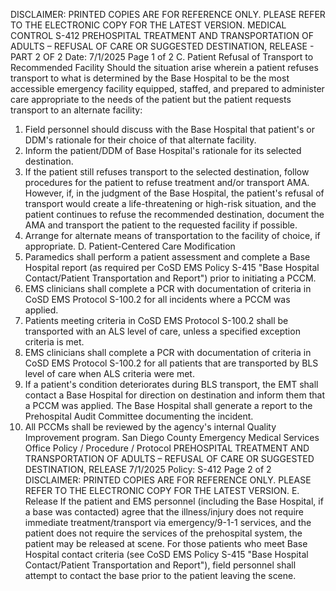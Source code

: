 DISCLAIMER: PRINTED COPIES ARE FOR REFERENCE ONLY. PLEASE REFER TO THE ELECTRONIC COPY FOR THE LATEST VERSION.
MEDICAL CONTROL S-412
PREHOSPITAL TREATMENT AND
TRANSPORTATION OF ADULTS – REFUSAL OF
CARE OR SUGGESTED DESTINATION, RELEASE - PART 2 OF 2
Date: 7/1/2025 Page 1 of 2
C. Patient Refusal of Transport to Recommended Facility
Should the situation arise wherein a patient refuses transport to what is determined by the Base
Hospital to be the most accessible emergency facility equipped, staffed, and prepared to
administer care appropriate to the needs of the patient but the patient requests transport to an
alternate facility:
1. Field personnel should discuss with the Base Hospital that patient's or DDM's rationale for
their choice of that alternate facility.
2. Inform the patient/DDM of Base Hospital's rationale for its selected destination.
3. If the patient still refuses transport to the selected destination, follow procedures for the
patient to refuse treatment and/or transport AMA. However, if, in the judgment of the Base
Hospital, the patient's refusal of transport would create a life-threatening or high-risk
situation, and the patient continues to refuse the recommended destination, document the
AMA and transport the patient to the requested facility if possible.
4. Arrange for alternate means of transportation to the facility of choice, if appropriate.
D. Patient-Centered Care Modification
1. Paramedics shall perform a patient assessment and complete a Base Hospital report (as
required per CoSD EMS Policy S-415 "Base Hospital Contact/Patient Transportation and
Report") prior to initiating a PCCM.
2. EMS clinicians shall complete a PCR with documentation of criteria in CoSD EMS Protocol
S-100.2 for all incidents where a PCCM was applied.
3. Patients meeting criteria in CoSD EMS Protocol S-100.2 shall be transported with an ALS
level of care, unless a specified exception criteria is met.
4. EMS clinicians shall complete a PCR with documentation of criteria in CoSD EMS Protocol
S-100.2 for all patients that are transported by BLS level of care when ALS criteria were met.
5. If a patient's condition deteriorates during BLS transport, the EMT shall contact a Base
Hospital for direction on destination and inform them that a PCCM was applied. The Base
Hospital shall generate a report to the Prehospital Audit Committee documenting the
incident.
6. All PCCMs shall be reviewed by the agency's internal Quality Improvement program.
San Diego County Emergency Medical Services Office
Policy / Procedure / Protocol
PREHOSPITAL TREATMENT AND TRANSPORTATION OF ADULTS – REFUSAL OF CARE OR
SUGGESTED DESTINATION, RELEASE
7/1/2025
Policy: S-412 Page 2 of 2
DISCLAIMER: PRINTED COPIES ARE FOR REFERENCE ONLY. PLEASE REFER TO THE ELECTRONIC COPY FOR THE LATEST VERSION.
E. Release
If the patient and EMS personnel (including the Base Hospital, if a base was contacted) agree
that the illness/injury does not require immediate treatment/transport via emergency/9-1-1
services, and the patient does not require the services of the prehospital system, the patient
may be released at scene. For those patients who meet Base Hospital contact criteria (see
CoSD EMS Policy S-415 "Base Hospital Contact/Patient Transportation and Report"), field
personnel shall attempt to contact the base prior to the patient leaving the scene.

